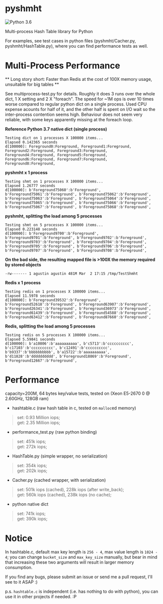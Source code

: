 pyshmht
=======
![Python 3.6](https://img.shields.io/badge/python-3.6-blue.svg)

Multi-process Hash Table library for Python

For examples, see test cases in python files (pyshmht/Cacher.py, pyshmht/HashTable.py), where you can find performance tests as well.


Multi-Process Performance
=========================

** Long story short: Faster than Redis at the cost of 100X memory usage, unsuitable for big tables **

See multiprocess-test.py for details. Roughly it does 3 runs over the whole dict, 1 X setting and 2 X "foreach".
The speed for ~1M ops is over 10 times worse compared to regular python dict on a single process.
Used CPU expense acounts for half of it, and the other half is spent on I/O wait so the inter-process contention seems high.
Behaviour does not seem very reliable, with some keys apparently missing at the foreach loop.

**Reference Python 3.7 native dict (single process)**
```$ python3.7 multiprocess-test.py dict 1
Testing dict on 1 processes X 100000 items...
Elapsed 0.142365 seconds
d[100000]: Foreground0:Foreground, Foreground1:Foreground, Foreground2:Foreground, Foreground3:Foreground, Foreground4:Foreground, Foreground5:Foreground, Foreground6:Foreground, Foreground7:Foreground, Foreground8:Foreground,
```

**pyshmht x 1 process**
```$ python3.7 multiprocess-test.py shmt 1
Testing shmt on 1 processes X 100000 items...
Elapsed 1.26777 seconds
d[100000]: b'Foreground75060':b'Foreground', b'Foreground75061':b'Foreground', b'Foreground75062':b'Foreground', b'Foreground75063':b'Foreground', b'Foreground75064':b'Foreground', b'Foreground75065':b'Foreground', b'Foreground75066':b'Foreground', b'Foreground75067':b'Foreground', b'Foreground75068':b'Foreground',
```

**pyshmht, splitting the load among 5 processes**
```$ python3.7 -O multiprocess-test.py shmt 5
Testing shmt on 5 processes X 100000 items...
Elapsed 0.223148 seconds
d[100000]: b'Foreground9700':b'Foreground', b'Foreground9701':b'Foreground', b'Foreground9702':b'Foreground', b'Foreground9703':b'Foreground', b'Foreground9704':b'Foreground', b'Foreground9705':b'Foreground', b'Foreground9706':b'Foreground', b'Foreground9707':b'Foreground', b'Foreground9708':b'Foreground',
```

**On the bad side, the resulting mapped file is >100X the memory required by stored objects**
```$ ll -h /tmp/TestShmht 
-rw------- 1 agustin agustin 481M Mar  2 17:15 /tmp/TestShmht
```

**Redis x 1 process**
```$ python3.7 multiprocess-test.py redis 1
Testing redis on 1 processes X 100000 items...
Elapsed 11.5978 seconds
d[100000]: b'Foreground39532':b'Foreground', b'Foreground52618':b'Foreground', b'Foreground63907':b'Foreground', b'Foreground26341':b'Foreground', b'Foreground36973':b'Foreground', b'Foreground61439':b'Foreground', b'Foreground54588':b'Foreground', b'Foreground63412':b'Foreground', b'Foreground87660':b'Foreground',
```
**Redis, splitting the load among 5 processes**
```$ python3.7 -O multiprocess-test.py redis 5
Testing redis on 5 processes X 100000 items...
Elapsed 5.59841 seconds
d[100000]: b'a10806':b'aaaaaaaaaa', b'c5713':b'cccccccccc', b'c17103':b'cccccccccc', b'c12491':b'cccccccccc', b'b9337':b'bbbbbbbbbb', b'a15722':b'aaaaaaaaaa', b'd11828':b'dddddddddd', b'Foreground18869':b'Foreground', b'Foreground12667':b'Foreground',
```


Performance
===========

capacity=200M, 64 bytes key/value tests, tested on (Xeon E5-2670 0 @ 2.60GHz, 128GB ram)

* hashtable.c (raw hash table in c, tested on `malloc`ed memory)
> set: 0.93 Million iops;  
> get: 2.35 Million iops;

* performance\_test.py (raw python binding)
> set: 451k iops;  
> get: 272k iops;

* HashTable.py (simple wrapper, no serialization)
> set: 354k iops;  
> get: 202k iops;

* Cacher.py (cached wrapper, with serialization)
> set: 501k iops (cached), 228k iops (after write\_back);  
> get: 560k iops (cached), 238k iops (no cache);

* python native dict
> set: 741k iops;  
> get: 390k iops;

Notice
======

In hashtable.c, default max key length is `256 - 4`, max value length is `1024 - 4`; you can change `bucket_size` and `max_key_size` manually, but bear in mind that increasing these two arguments will result in larger memory consumption.

If you find any bugs, please submit an issue or send me a pull request, I'll see to it ASAP :)

p.s. `hashtable.c` is independent (i.e. has nothing to do with python), you can use it in other projects if needed. :P
